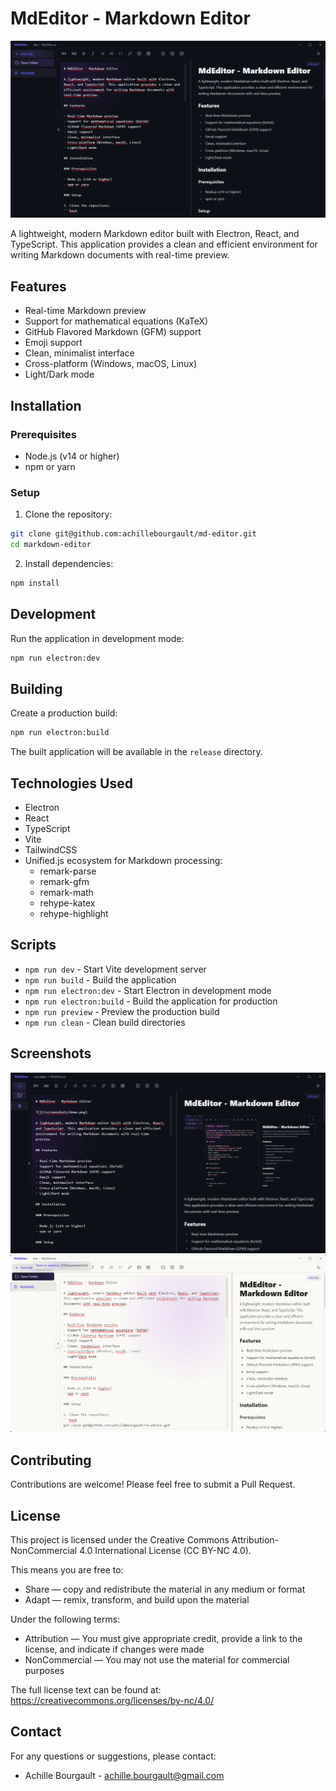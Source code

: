 # MdEditor - Markdown Editor

![](/screenshots/demo.png)

A lightweight, modern Markdown editor built with Electron, React, and TypeScript. This application provides a clean and efficient environment for writing Markdown documents with real-time preview.

## Features

- Real-time Markdown preview
- Support for mathematical equations (KaTeX)
- GitHub Flavored Markdown (GFM) support
- Emoji support
- Clean, minimalist interface
- Cross-platform (Windows, macOS, Linux)
- Light/Dark mode

## Installation

### Prerequisites

- Node.js (v14 or higher)
- npm or yarn

### Setup

1. Clone the repository:
```bash
git clone git@github.com:achillebourgault/md-editor.git
cd markdown-editor
```

2. Install dependencies:
```bash
npm install
```

## Development

Run the application in development mode:
```bash
npm run electron:dev
```

## Building

Create a production build:
```bash
npm run electron:build
```
The built application will be available in the `release` directory.

## Technologies Used

- Electron
- React
- TypeScript
- Vite
- TailwindCSS
- Unified.js ecosystem for Markdown processing:
  - remark-parse
  - remark-gfm
  - remark-math
  - rehype-katex
  - rehype-highlight

## Scripts

- `npm run dev` - Start Vite development server
- `npm run build` - Build the application
- `npm run electron:dev` - Start Electron in development mode
- `npm run electron:build` - Build the application for production
- `npm run preview` - Preview the production build
- `npm run clean` - Clean build directories

## Screenshots

![](/screenshots/dark.png)
![](/screenshots/light.png)

## Contributing

Contributions are welcome! Please feel free to submit a Pull Request.

## License

This project is licensed under the Creative Commons Attribution-NonCommercial 4.0 International License (CC BY-NC 4.0).

This means you are free to:
- Share — copy and redistribute the material in any medium or format
- Adapt — remix, transform, and build upon the material

Under the following terms:
- Attribution — You must give appropriate credit, provide a link to the license, and indicate if changes were made
- NonCommercial — You may not use the material for commercial purposes

The full license text can be found at: https://creativecommons.org/licenses/by-nc/4.0/

## Contact

For any questions or suggestions, please contact:
- Achille Bourgault - achille.bourgault@gmail.com